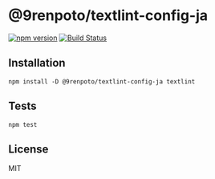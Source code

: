 # @9renpoto/textlint-config-ja

[![npm version](https://badge.fury.io/js/%409renpoto%2Ftextlint-config-ja.svg)](https://badge.fury.io/js/%409renpoto%2Ftextlint-config-ja)
[![Build Status](https://travis-ci.com/9renpoto/frontend.svg?branch=master)](https://travis-ci.com/9renpoto/frontend)

## Installation

    npm install -D @9renpoto/textlint-config-ja textlint

## Tests

    npm test

## License

MIT
